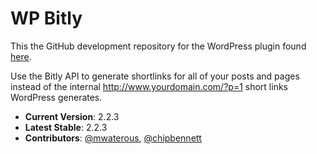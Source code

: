 # WP Bitly

This the GitHub development repository for the WordPress plugin found [here](http://wordpress.org/plugins/wp-bitly/).

Use the Bitly API to generate shortlinks for all of your posts and pages instead of the internal http://www.yourdomain.com/?p=1 short links WordPress generates.

* **Current Version**: 2.2.3
* **Latest Stable**: 2.2.3
* **Contributors**: [@mwaterous](https://github.com/mwaterous), [@chipbennett](https://github.com/chipbennett)
